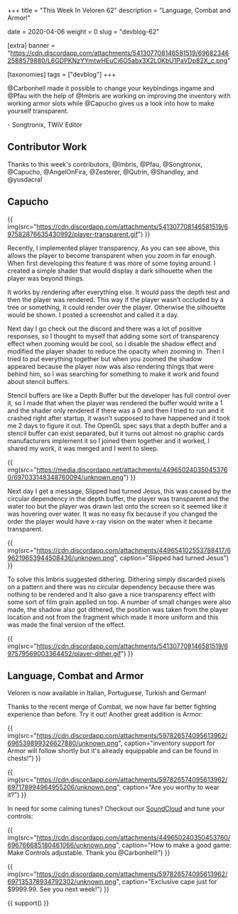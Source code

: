 +++
title = "This Week In Veloren 62"
description = "Language, Combat and Armor!"

date = 2020-04-06
weight = 0
slug = "devblog-62"

[extra]
banner = "https://cdn.discordapp.com/attachments/541307708146581519/696823462588579880/L6GDPKNzYYmtwHEuCi6O5abx3X2L0KbU1PaVDp82X_c.png"

[taxonomies]
tags = ["devblog"]
+++

@Carbonhell made it possible to change your keybindings ingame and @Pfau with the help of @Imbris are working on
improving the inventory with working armor slots while @Capucho
gives us a look into how to make yourself transparent.

\- Songtronix, TWiV Editor

## Contributor Work

Thanks to this week's contributors, @Imbris, @Pfau, @Songtronix, @Capucho, @AngelOnFira, @Zesterer, @Qutrin, @Shandley, and @yusdacra!

## Capucho

{{ img(src="https://cdn.discordapp.com/attachments/541307708146581519/697582876635430992/player-transparent.gif") }}

Recently, I implemented player transparency. As you can see above, this allows the player to become transparent when you zoom in far enough. When first developing this feature it was more of some toying around. I created a simple shader that would display a dark silhouette when the player was beyond things.

It works by rendering after everything else. It would pass the depth test and then the player was rendered. This way if the player wasn’t occluded by a tree or something, it could render over the player. Otherwise the silhouette would be shown. I posted a screenshot and called it a day.

Next day I go check out the discord and there was a lot of positive responses, so I thought to myself that adding some sort of transparency effect when zooming would be cool, so I disable the shadow effect and modified the player shader to reduce the opacity when zooming in. Then I tried to put everything together but when you zoomed the shadow appeared because the player now was also rendering things that were behind him, so I was searching for something to make it work and found about stencil buffers.

Stencil buffers are like a Depth Buffer but the developer has full control over it, so I made that when the player was rendered the buffer would write a 1 and the shader only rendered if there was a 0 and then I tried to run and it crashed right after startup, it wasn’t supposed to have happened and it took me 2 days to figure it out. The OpenGL spec says that a depth buffer and a stencil buffer can exist separated, but it turns out almost no graphic cards manufacturers implement it so I joined them together and it worked, I shared my work, it was merged and I went to sleep.

{{ img(src="https://media.discordapp.net/attachments/449650240350453760/697033148348760094/unknown.png") }}

Next day I get a message, Slipped had turned Jesus, this was caused by the circular dependency in the depth buffer, the player was transparent and the water too but the player was drawn last onto the screen so it seemed like it was hovering over water. It was no easy fix because if you changed the order the player would have x-ray vision on the water when it became transparent.

{{ img(src="https://cdn.discordapp.com/attachments/449654102553788417/696219653944508436/unknown.png", caption="Slipped had turned Jesus") }}

To solve this Imbris suggested dithering. Dithering simply discarded pixels on a pattern and there was no circular dependency because there was nothing to be rendered and It also gave a nice transparency effect with some sort of film grain applied on top. A number of small changes were also made, the shadow also got dithered, the position was taken from the player location and not from the fragment which made it more uniform and this was made the final version of the effect.

{{ img(src="https://cdn.discordapp.com/attachments/541307708146581519/697579569003364452/player-dither.gif") }}

## Language, Combat and Armor

Veloren is now available in Italian, Portuguese, Turkish and German!

Thanks to the recent merge of Combat, we now have far better fighting experience than before. Try it out! Another great addition is Armor:

{{ img(src="https://cdn.discordapp.com/attachments/597826574095613962/696539899326627880/unknown.png", caption="inventory support for Armor will follow shortly but it's already equippable and can be found in chests!") }}

{{ img(src="https://cdn.discordapp.com/attachments/597826574095613962/697178994964955206/unknown.png", caption="Are you worthy to wear it?") }}

In need for some calming tunes? Checkout our [SoundCloud](https://soundcloud.com/velorenofficial) and tune your controls:

{{ img(src="https://cdn.discordapp.com/attachments/449650240350453760/696766685180461066/unknown.png", caption="How to make a good game: Make Controls adjustable. Thank you @Carbonhell!") }}

{{ img(src="https://cdn.discordapp.com/attachments/597826574095613962/697135378934792302/unknown.png", caption="Exclusive cape just for $9999.99. See you next week!") }}

{{ support() }}
